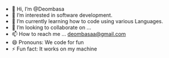- 👋 Hi, I’m @Deombasa
- 👀 I’m interested in software development.
- 🌱 I’m currently learning how to code using various Languages.
- 💞️ I’m looking to collaborate on ...
- 📫 How to reach me ... deombasaa@gmail.com
- 😄 Pronouns: We code for fun
- ⚡ Fun fact: It works on my machine

<!---
Deombasa/Deombasa is a ✨ special ✨ repository because its `README.md` (this file) appears on your GitHub profile.
You can click the Preview link to take a look at your changes.
--->
